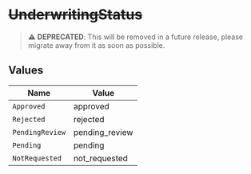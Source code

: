 # ~~UnderwritingStatus~~

> :warning: **DEPRECATED**: This will be removed in a future release, please migrate away from it as soon as possible.


## Values

| Name            | Value           |
| --------------- | --------------- |
| `Approved`      | approved        |
| `Rejected`      | rejected        |
| `PendingReview` | pending_review  |
| `Pending`       | pending         |
| `NotRequested`  | not_requested   |